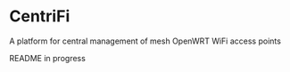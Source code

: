 # CentriFi
A platform for central management of mesh OpenWRT WiFi access points

README in progress
